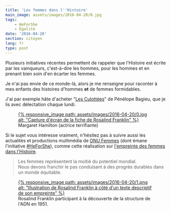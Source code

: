 ```yaml
---
title: 'Les femmes dans l''Histoire'
main_image: assets/images/2016-04-20/0.jpg
tags:
    - HeForShe
    - Égalité
date: '2016-04-20'
section: citoyen
lang: fr
type: post
---
```


Plusieurs initiatives récentes permettent de rappeler que l'Histoire est écrite par les vainqueurs, c'est-à-dire les hommes, pour les hommes et en prenant bien soin d'en écarter les femmes.

Je n'ai pas envie de ce monde-là, alors je me renseigne pour raconter à mes enfants des histoires d'hommes **et** de femmes formidables.

J'ai par exemple hâte d'acheter "[Les Culottées](http://lesculottees.blog.lemonde.fr/)" de Pénélope Bagieu, que je lis avec délectation chaque lundi.

<figure>
  <a href="http://lesculottees.blog.lemonde.fr/2016/01/25/margaret-hamilton-actrice-terrifiante/" title="Histoire complète sur le site des Culottées">
      {% responsive_image path: assets/images/2016-04-20/0.jpg alt: "Capture d'écran de la fiche de Rosalind Franklin" %}
  </a>
  <figcaption>Margaret Hamilton (actrice terrifiante)</figcaption>
</figure>

Si le sujet vous intéresse vraiment, n'hésitez pas à suivre aussi les actualités et productions multimédia de [ONU Femmes](http://www.unwomen.org/fr) (dont émane l'initiative [#HeForShe](http://www.heforshe.org/)), comme cette réalisation sur [l'empreinte des femmes dans l'Histoire](http://interactive.unwomen.org/multimedia/timeline/womensfootprintinhistory/fr/index.html).

> Les femmes représentent la moitié du potentiel mondial.  
> Nous devons franchir le pas conduisant à des progrès durables dans un monde équitable.

<figure>
  <a href="http://interactive.unwomen.org/multimedia/timeline/womensfootprintinhistory/fr/index.html#section07" title="Fiche de Rosalind Franklin sur le site interactif d'ONU Femmes">
      {% responsive_image path: assets/images/2016-04-20/1.png alt: "Illustration de Rosalind Franklin à côté d'un texte descriptif de son empreinte" %}
  </a>
  <figcaption>Rosalind Franklin participant à la découverte de la structure de l'ADN en 1951.</figcaption>
</figure>
